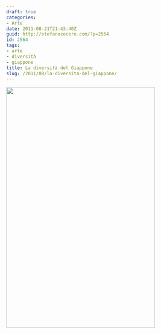 ```yaml
---
draft: true
categories:
- Arte
date: 2011-08-21T21:43:40Z
guid: http://stefanocecere.com/?p=2564
id: 2564
tags:
- arte
- diversità
- giappone
title: La diversità del Giappone
slug: /2011/08/la-diversita-del-giappone/
---
```


<img class="alignnone size-full wp-image-2565" title="giappone" src="http://stefanocecere.com/wp-content/uploads/sites/3/2011/08/giappone.jpg" alt="" width="394" height="640" srcset="http://stefanocecere.com/wp-content/uploads/sites/3/2011/08/giappone.jpg 394w, http://stefanocecere.com/wp-content/uploads/sites/3/2011/08/giappone-185x300.jpg 185w" sizes="(max-width: 394px) 100vw, 394px" />